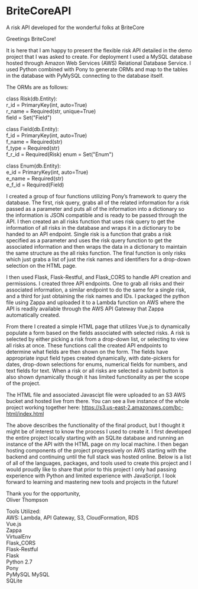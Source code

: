 # BriteCoreAPI
A risk API developed for the wonderful folks at BriteCore

Greetings BriteCore!

It is here that I am happy to present the flexible risk API detailed in the demo project that I was asked 
to create. For deployment I used a MySQL database hosted through Amazon Web Services (AWS) Relational Database 
Service. I used Python combined with Pony to generate ORMs and map to the tables in the database with 
PyMySQL connecting to the database itself.

The ORMs are as follows:

class Risk(db.Entity):  
    r_id = PrimaryKey(int, auto=True)   
    r_name = Required(str, unique=True)     
    field = Set("Field")    

class Field(db.Entity):     
    f_id = PrimaryKey(int, auto=True)   
    f_name = Required(str)  
    f_type = Required(str)  
    f_r_id = Required(Risk) 
    enum = Set("Enum")  

class Enum(db.Entity):    
    e_id = PrimaryKey(int, auto=True)    
    e_name = Required(str)    
    e_f_id = Required(Field)
 
I created a group of four functions utilizing Pony’s framework to query the database.
The first, risk query, grabs all of the related information for a risk passed as a parameter
and puts all of the information into a dictionary so the information is JSON compatible and is 
ready to be passed through the API.  I then created an all risks function that uses risk 
query to get the information of all risks in the database and wraps it in a dictionary to be 
handed to an API endpoint.  Single risk is a function that grabs a risk specified as a parameter 
and uses the risk query function to get the associated information and then wraps the data in a 
dictionary to maintain the same structure as the all risks function.  The final function is 
only risks which just grabs a list of just the risk names and identifiers for a drop-down 
selection on the HTML page.

I then used Flask, Flask-Restful, and Flask_CORS to handle API creation and permissions.
I created three API endpoints.  One to grab all risks and their associated information, a 
similar endpoint to do the same for a single risk, and a third for just obtaining the risk 
names and IDs.  I packaged the python file using Zappa and uploaded it to a Lambda function 
on AWS where the API is readily available through the AWS API Gateway that Zappa automatically created.

From there I created a simple HTML page that utilizes Vue.js to dynamically populate a form 
based on the fields associated with selected risks.  A risk is selected by either picking a 
risk from a drop-down list, or selecting to view all risks at once.  These functions call the 
created API endpoints to determine what fields are then shown on the form.  The fields have 
appropriate input field types created dynamically, with date-pickers for dates, drop-down selections 
for enums, numerical fields for numbers, and text fields for text.  When a risk or all risks are 
selected a submit button is also shown dynamically though it has limited functionality as per the 
scope of the project.

The HTML file and associated Javascipt file were uploaded to an S3 AWS bucket and hosted live from 
there.  You can see a live instance of the whole project working together here: 
https://s3.us-east-2.amazonaws.com/bc-html/index.html

The above describes the functionality of the final product, but I thought it might be of interest to 
know the process I used to create it.  I first developed the entire project locally starting with an 
SQLite database and running an instance of the API with the HTML page on my local machine.  I then began 
hosting components of the project progressively on AWS starting with the backend and continuing until the 
full stack was hosted online.  Below is a list of all of the languages, packages, and tools used to create 
this project and I would proudly like to share that prior to this project I only had passing experience with 
Python and limited experience with JavaScript.  I look forward to learning and mastering new tools and projects 
in the future!

Thank you for the opportunity,  
Oliver Thompson


Tools Utilized:     
AWS: Lambda, API Gateway, S3, CloudFormation, RDS   
Vue.js  
Zappa   
VirtualEnv  
Flask_CORS  
Flask-Restful   
Flask   
Python 2.7  
Pony    
PyMySQL 
MySQL   
SQLite  
